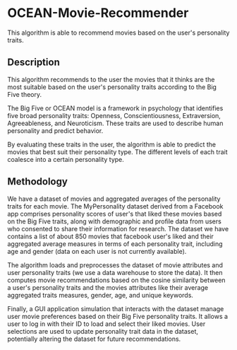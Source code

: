 # OCEAN-Movie-Recommender
This algorithm is able to recommend movies based on the user's personality traits.
   
## Description
This algorithm recommends to the user the movies that it thinks are the most suitable based on the user's personality traits according to the Big Five theory.   
   
The Big Five or OCEAN model is a framework in psychology that identifies five broad personality traits: Openness, Conscientiousness, Extraversion, Agreeableness, and Neuroticism. These traits are used to describe human personality and predict behavior.
   
By evaluating these traits in the user, the algorithm is able to predict the movies that best suit their personality type. The different levels of each trait coalesce into a certain personality type.
   
## Methodology
We have a dataset of movies and aggregated averages of the personality traits for each movie. The MyPersonality dataset derived from a Facebook app comprises personality scores of user's that liked these movies based on the Big Five traits, along with demographic and profile data from users who consented to share their information for research. The dataset we have contains a list of about 850 movies that facebook user's liked and their aggregated average measures in terms of each personality trait, including age and gender (data on each user is not currently available).
   
The algorithm loads and preprocesses the dataset of movie attributes and user personality traits (we use a data warehouse to store the data). It then computes movie recommendations based on the cosine similarity between a user's personality traits and the movies attributes like their average aggregated traits measures, gender, age, and unique keywords.
   
Finally, a GUI application simulation that interacts with the dataset manage user movie preferences based on their Big Five personality traits. It allows a user to log in with their ID to load and select their liked movies. User selections are used to update personality trait data in the dataset, potentially altering the dataset for future recommendations.





